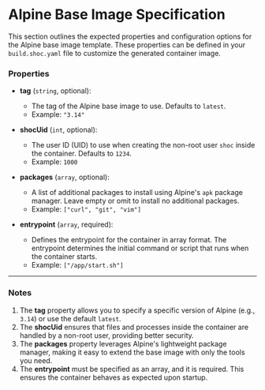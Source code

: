 # Alpine Base Image Specification

This section outlines the expected properties and configuration options for the Alpine base image template. These properties can be defined in your `build.shoc.yaml` file to customize the generated container image.

### Properties

- **tag** (`string`, optional):
    - The tag of the Alpine base image to use. Defaults to `latest`.
    - Example: `"3.14"`

- **shocUid** (`int`, optional):
    - The user ID (UID) to use when creating the non-root user `shoc` inside the container. Defaults to `1234`.
    - Example: `1000`

- **packages** (`array`, optional):
    - A list of additional packages to install using Alpine's `apk` package manager. Leave empty or omit to install no additional packages.
    - Example: `["curl", "git", "vim"]`

- **entrypoint** (`array`, required):
    - Defines the entrypoint for the container in array format. The entrypoint determines the initial command or script that runs when the container starts.
    - Example: `["/app/start.sh"]`

---

### Notes

1. The **tag** property allows you to specify a specific version of Alpine (e.g., `3.14`) or use the default `latest`.
2. The **shocUid** ensures that files and processes inside the container are handled by a non-root user, providing better security.
3. The **packages** property leverages Alpine's lightweight package manager, making it easy to extend the base image with only the tools you need.
4. The **entrypoint** must be specified as an array, and it is required. This ensures the container behaves as expected upon startup.